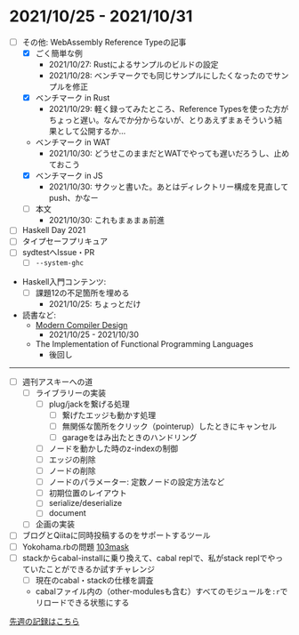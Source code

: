 # 2021/10/25 - 2021/10/31

- [ ] その他: WebAssembly Reference Typeの記事
    - [x] ごく簡単な例
        - 2021/10/27: Rustによるサンプルのビルドの設定
        - 2021/10/28: ベンチマークでも同じサンプルにしたくなったのでサンプルを修正
    - [x] ベンチマーク in Rust
        - 2021/10/29: 軽く録ってみたところ、Reference Typesを使った方がちょっと遅い。なんでか分からないが、とりあえずまぁそういう結果として公開するか...
    - ベンチマーク in WAT
        - 2021/10/30: どうせこのままだとWATでやっても遅いだろうし、止めておこう
    - [x] ベンチマーク in JS
        - 2021/10/30: サクッと書いた。あとはディレクトリー構成を見直してpush、かなー
    - [ ] 本文
        - 2021/10/30: これもまぁまぁ前進
- [ ] Haskell Day 2021
- [ ] タイプセーフプリキュア
- [ ] sydtestへIssue・PR
    - [ ] `--system-ghc`
- Haskell入門コンテンツ:
    - [ ] 課題12の不足箇所を埋める
        - 2021/10/25: ちょっとだけ
- 読書など:
    - [Modern Compiler Design](https://www.springer.com/jp/book/9781461446989)
        - 2021/10/25 - 2021/10/30
    - The Implementation of Functional Programming Languages
        - 後回し

------

- [ ] 週刊アスキーへの道
    - [ ] ライブラリーの実装
        - [ ] plug/jackを繋げる処理
            - [ ] 繋げたエッジも動かす処理
            - [ ] 無関係な箇所をクリック（pointerup）したときにキャンセル
            - [ ] garageをはみ出たときのハンドリング
        - [ ] ノードを動かした時のz-indexの制御
        - [ ] エッジの削除
        - [ ] ノードの削除
        - [ ] ノードのパラメーター: 定数ノードの設定方法など
        - [ ] 初期位置のレイアウト
        - [ ] serialize/deserialize
        - [ ] document
    - [ ] 企画の実装
- [ ] ブログとQiitaに同時投稿するのをサポートするツール
- [ ] Yokohama.rbの問題 [103mask](http://nabetani.sakura.ne.jp/yokohamarb/103mask/)
- [ ] stackからcabal-installに乗り換えて、cabal replで、私がstack replでやっていたことができるか試すチャレンジ
    - [ ] 現在のcabal・stackの仕様を調査
    - cabalファイル内の（other-modulesも含む）すべてのモジュールを`:r`でリロードできる状態にする

[先週の記録はこちら](https://github.com/igrep/daily-commits/blob/6f5a5808fe9059ecb9680cba265ff96b494aefb1/yesterday.md)
